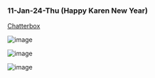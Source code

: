 ### 11-Jan-24-Thu (Happy Karen New Year)

[Chatterbox](https://app.hackthebox.com/machines/Chatterbox)

![image](https://github.com/r1skkam/HackTheBox-Walkthroughs/assets/58542375/4003e9b5-e042-4687-831e-8067ea824039)

![image](https://github.com/r1skkam/HackTheBox-Walkthroughs/assets/58542375/48fa5920-6a85-43b0-b06f-9371a5497b8c)

![image](https://github.com/r1skkam/HackTheBox-Walkthroughs/assets/58542375/243727a8-2e81-4d97-a723-bd0ac7085af8)

